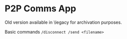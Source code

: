 # P2P Comms App 

Old version available in \legacy for archivation purposes.

Basic commands
    ```
    /disconnect
    /send <filename>
    ```